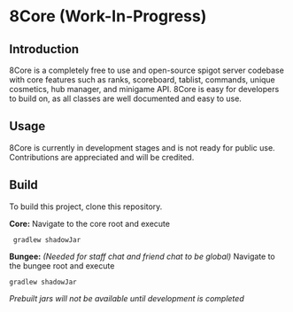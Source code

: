 # 8Core (Work-In-Progress)

## Introduction
8Core is a completely free to use and open-source spigot server codebase with core features such as ranks, scoreboard, tablist, commands, unique cosmetics, hub manager, and minigame API.
8Core is easy for developers to build on, as all classes are well documented and easy to use.

## Usage
8Core is currently in development stages and is not ready for public use. Contributions are appreciated and will be credited.

## Build
To build this project, clone this repository.

**Core:**
Navigate to the core root and execute
   
     gradlew shadowJar

**Bungee:** *(Needed for staff chat and friend chat to be global)*
Navigate to the bungee root and execute

    gradlew shadowJar

*Prebuilt jars will not be available until development is completed*
